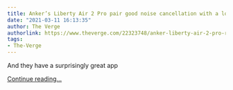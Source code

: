 ```yaml
---
title: Anker’s Liberty Air 2 Pro pair good noise cancellation with a low price
date: "2021-03-11 16:13:35"
author: The Verge
authorlink: https://www.theverge.com/22323748/anker-liberty-air-2-pro-review-wireless-headphone-price
tags:
- The-Verge
---
```

<p>And they have a surprisingly great app</p>
  <p>
    <a href="https://www.theverge.com/22323748/anker-liberty-air-2-pro-review-wireless-headphone-price">Continue reading&hellip;</a>
  </p>